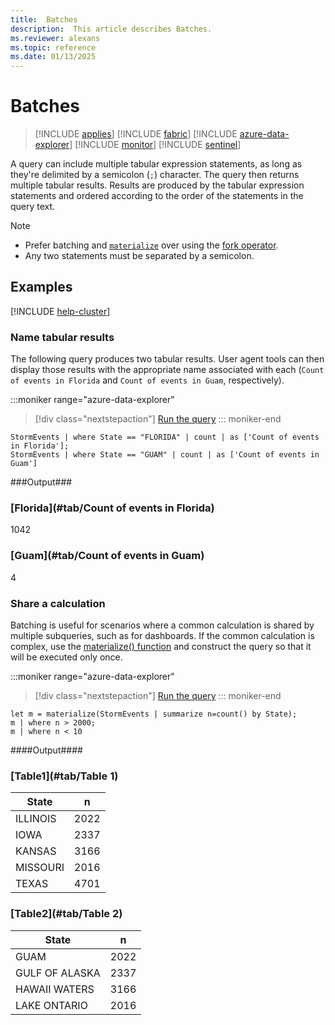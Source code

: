 ```yaml
---
title:  Batches
description:  This article describes Batches.
ms.reviewer: alexans
ms.topic: reference
ms.date: 01/13/2025
---
```

# Batches

> [!INCLUDE [applies](../includes/applies-to-version/applies.md)] [!INCLUDE [fabric](../includes/applies-to-version/fabric.md)] [!INCLUDE [azure-data-explorer](../includes/applies-to-version/azure-data-explorer.md)] [!INCLUDE [monitor](../includes/applies-to-version/monitor.md)] [!INCLUDE [sentinel](../includes/applies-to-version/sentinel.md)]

A query can include multiple tabular expression statements, as long as they're delimited by a semicolon (`;`) character. The query then returns multiple tabular results. Results are produced by the tabular expression statements and ordered according to the order of the statements in the query text.

> [!NOTE]
>
> * Prefer batching and [`materialize`](materialize-function.md) over using the [fork operator](fork-operator.md).
> * Any two statements must be separated by a semicolon.

## Examples

[!INCLUDE [help-cluster](../includes/help-cluster.md)]

### Name tabular results

The following query produces two tabular results. User agent tools can then display those results with the appropriate name associated with each (`Count of events in Florida` and `Count of events in Guam`, respectively).

:::moniker range="azure-data-explorer"
> [!div class="nextstepaction"]
> <a href="https://dataexplorer.azure.com/clusters/help/databases/Samples?query=H4sIAAAAAAAAAwsuyS/KdS1LzSspVqhRKM9ILUpVCC5JLElVsLVVUHLz8Q/ydHFUAkol55fmlQDpxGKFaHVnMCc/TSEVojMzT8EtJ78oMyVRPdaalysYr6HuoY6+xJjoXpqYqx4LAI0euu6hAAAA" target="_blank">Run the query</a>
::: moniker-end

```kusto
StormEvents | where State == "FLORIDA" | count | as ['Count of events in Florida'];
StormEvents | where State == "GUAM" | count | as ['Count of events in Guam']
```

###Output###

### [Florida](#tab/Count of events in Florida)

1042

### [Guam](#tab/Count of events in Guam)

4

### Share a calculation

Batching is useful for scenarios where a common calculation is shared by multiple subqueries, such as for dashboards. If the common calculation is complex, use the [materialize() function](materialize-function.md) and construct the query so that it will be executed only once.

:::moniker range="azure-data-explorer"
> [!div class="nextstepaction"]
> <a href="https://dataexplorer.azure.com/clusters/help/databases/Samples?query=H4sIAAAAAAAAA8tJLVHIVbBVyE0sSS3KTMzJrErVCC7JL8p1LUvNKylWqFEoLs3NTSwCiivk2Sbnl+aVaGgqJFUqBJcAdWha83LlAtWUZ6QWAeUV7BSMDAwM0ARtFAwNAArTIWBnAAAA" target="_blank">Run the query</a>
::: moniker-end

```kusto
let m = materialize(StormEvents | summarize n=count() by State);
m | where n > 2000;
m | where n < 10
```

####Output####

### [Table1](#tab/Table 1)

| State | n    |
|-------|------|
| ILLINOIS | 2022|
| IOWA | 2337    
| KANSAS | 3166 |
| MISSOURI | 2016  
| TEXAS | 4701 |

### [Table2](#tab/Table 2)

| State | n    |
|-------|------|
| GUAM | 2022|
| GULF OF ALASKA | 2337    
| HAWAII WATERS | 3166 |
| LAKE ONTARIO | 2016  
